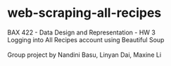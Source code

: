 # web-scraping-all-recipes
BAX 422 - Data Design and Representation - HW 3
<br>
Logging into All Recipes account using Beautiful Soup
<br><br>
Group project by Nandini Basu, Linyan Dai, Maxine Li
